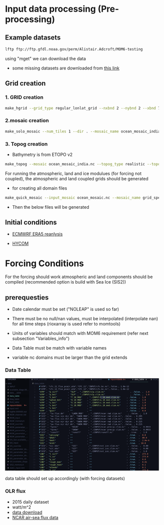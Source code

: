 
# Input data processing (Pre-processing)

## Example datasets 

```BASH 
lftp ftp://ftp.gfdl.noaa.gov/perm/Alistair.Adcroft/MOM6-testing

```
using "mget" we can download the data

- some missing datasets are downloaded from [this link](https://svn-ccsm-inputdata.cgd.ucar.edu/trunk/inputdata/ocn/mom/tx0.25v1/)

## Grid creation

### 1. GRID creation

```BASH
make_hgrid --grid_type regular_lonlat_grid --nxbnd 2 --nybnd 2 --xbnd 77,99 --ybnd 4,23 --nlon 524 --nlat 384 --verbose'
```
### 2.mosaic creation

```BASH
make_solo_mosaic --num_tiles 1 --dir . --mosaic_name ocean_mosaic_india --tile_file mosaic.nc --periodx 0 --periody 0
```


### 3. Topog creation

- Bathymetry is from ETOPO v2 


```BASH
make_topog --mosaic ocean_mosaic_india.nc --topog_type realistic --topog_file gebco_test.nc --topog_field depth --scale_factor 1
```

For running the atmospheric, land and ice modulues (for forcing not coupled), the atmospheric and land coupled grids should be generated 

- for creating all domain files 

```BASH
make_quick_mosaic --input_mosaic ocean_mosaic.nc --mosaic_name grid_spec --ocean_topog topog.nc

```
- Then the below files will be generated



## Initial conditions

- [ECMWRF ERA5 reanlysis](https://www.ecmwf.int/en/research/climate-reanalysis/ocean-reanalysis)

- [HYCOM]()

# Forcing Conditions 

For the forcing should work atmospheric and land components should be compiled (recommended option is build with Sea Ice (SIS2))

## prerequesties

- Date calendar must be set ("NOLEAP" is used so far)

- There must be no null/nan values, must be interpolated (interpolate nan) for all time steps (rioxarray is used refer to momtools)
- Units of variables should match with MOM6 requirement (refer next subsection "Variables_info")
- Data Table must be match with variable names
- variable nc domains must be larger than the grid extends

### Data Table

![](Screenshot%20from%202021-11-15%2014-17-47.png)

data table should set up accordingly (with forcing datasets)



### OLR flux 

- 2015 daily dataset 
- watt/m^2
- [data download](https://www.ncei.noaa.gov/products/climate-data-records/outgoing-longwave-radiation-daily)
- [NCAR air-sea flux data](https://rda.ucar.edu/datasets/ds260.2/)

